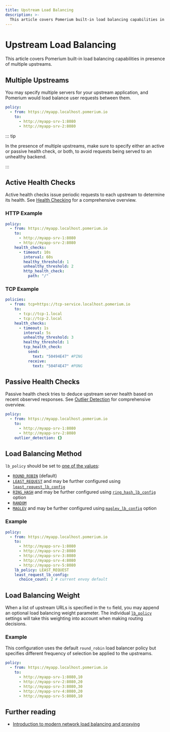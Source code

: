 ```yaml
---
title: Upstream Load Balancing
description: >-
  This article covers Pomerium built-in load balancing capabilities in presence of multiple upstreams.
---
```


# Upstream Load Balancing

This article covers Pomerium built-in load balancing capabilities in presence of multiple upstreams.

## Multiple Upstreams

You may specify multiple servers for your upstream application, and Pomerium would load balance user requests between them.

```yaml
policy:
  - from: https://myapp.localhost.pomerium.io
    to:
      - http://myapp-srv-1:8080
      - http://myapp-srv-2:8080
```

::: tip

In the presence of multiple upstreams, make sure to specify either an active or passive health check, or both, to avoid requests being served to an unhealthy backend.

:::

## Active Health Checks

Active health checks issue periodic requests to each upstream to determine its health.
See [Health Checking](https://www.envoyproxy.io/docs/envoy/latest/intro/arch_overview/upstream/health_checking) for a comprehensive overview.

### HTTP Example
```yaml
policy:
  - from: https://myapp.localhost.pomerium.io
    to:
      - http://myapp-srv-1:8080
      - http://myapp-srv-2:8080
    health_checks:
      - timeout: 10s
        interval: 60s
        healthy_threshold: 1
        unhealthy_threshold: 2
        http_health_check:
          path: "/"
```

### TCP Example
```yaml
policies:
  - from: tcp+https://tcp-service.localhost.pomerium.io
    to:
      - tcp://tcp-1.local
      - tcp://tcp-2.local
    health_checks:
      - timeout: 1s
        interval: 5s
        unhealthy_threshold: 3
        healthy_threshold: 1
        tcp_health_check:
          send:
            text: "50494E47" #PING
          receive:
            text: "504F4E47" #PONG
```

## Passive Health Checks

Passive health check tries to deduce upstream server health based on recent observed responses.
See [Outlier Detection](https://www.envoyproxy.io/docs/envoy/latest/intro/arch_overview/upstream/outlier) for comprehensive overview.

```yaml
policy:
  - from: https://myapp.localhost.pomerium.io
    to:
      - http://myapp-srv-1:8080
      - http://myapp-srv-2:8080
    outlier_detection: {}
```

## Load Balancing Method

`lb_policy` should be set to [one of the values](https://www.envoyproxy.io/docs/envoy/latest/intro/arch_overview/upstream/load_balancing/load_balancers):

- [`ROUND_ROBIN`](https://www.envoyproxy.io/docs/envoy/latest/intro/arch_overview/upstream/load_balancing/load_balancers#weighted-round-robin) (default)
- [`LEAST_REQUEST`](https://www.envoyproxy.io/docs/envoy/latest/intro/arch_overview/upstream/load_balancing/load_balancers#weighted-least-request) and may be further configured using [`least_request_lb_config`](https://www.envoyproxy.io/docs/envoy/latest/api-v3/config/cluster/v3/cluster.proto#envoy-v3-api-msg-config-cluster-v3-cluster-leastrequestlbconfig)
- [`RING_HASH`](https://www.envoyproxy.io/docs/envoy/latest/intro/arch_overview/upstream/load_balancing/load_balancers#ring-hash) and may be further configured using [`ring_hash_lb_config`](https://www.envoyproxy.io/docs/envoy/latest/api-v3/config/cluster/v3/cluster.proto#config-cluster-v3-cluster-ringhashlbconfig) option
- [`RANDOM`](https://www.envoyproxy.io/docs/envoy/latest/intro/arch_overview/upstream/load_balancing/load_balancers#random)
- [`MAGLEV`](https://www.envoyproxy.io/docs/envoy/latest/intro/arch_overview/upstream/load_balancing/load_balancers#maglev) and may be further configured using [`maglev_lb_config`](https://www.envoyproxy.io/docs/envoy/latest/api-v3/config/cluster/v3/cluster.proto#envoy-v3-api-msg-config-cluster-v3-cluster-maglevlbconfig) option

### Example

```yaml
policy:
  - from: https://myapp.localhost.pomerium.io
    to:
      - http://myapp-srv-1:8080
      - http://myapp-srv-2:8080
      - http://myapp-srv-3:8080
      - http://myapp-srv-4:8080
      - http://myapp-srv-5:8080
    lb_policy: LEAST_REQUEST
    least_request_lb_config:
      choice_count: 2 # current envoy default
```
## Load Balancing Weight
When a list of upstream URLs is specified in the `to` field, you may append an optional load balancing weight parameter.  The individual [`lb_policy`](#load-balancing-method) settings will take this weighting into account when making routing decisions.

### Example

This configuration uses the default `round_robin` load balancer policy but specifies different frequency of selection be applied to the upstreams.

```yaml
policy:
  - from: https://myapp.localhost.pomerium.io
    to:
      - http://myapp-srv-1:8080,10
      - http://myapp-srv-2:8080,20
      - http://myapp-srv-3:8080,30
      - http://myapp-srv-4:8080,20
      - http://myapp-srv-5:8080,10
```
## Further reading

- [Introduction to modern network load balancing and proxying](https://blog.envoyproxy.io/introduction-to-modern-network-load-balancing-and-proxying-a57f6ff80236)
